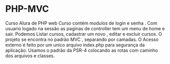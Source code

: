 # PHP-MVC
Curso Alura de PHP web 
Curso contém modulos de  login e  senha .
Com usuario logado na sessão  as paginas  de controller tem um menu  de home e sair. 
Podemos Listar cursos, cadastrar um novo , editar e excluir  cursos. 
O projeto se encontra no padrão MVC , separando  por camadas.
O Acesso externo é feito por um unico arquivo index.php para segurança da aplicação. 
Usamos o padrão da PSR-4  colocando  as rotas  com caminho dos  arquivos e  classes.
